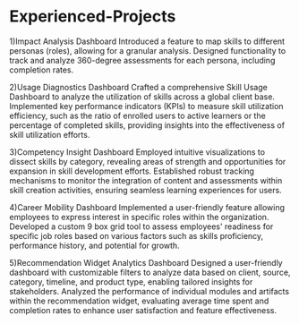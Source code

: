 # Experienced-Projects
1)Impact Analysis Dashboard
Introduced a feature to map skills to different personas (roles), allowing
for a granular analysis.
Designed functionality to track and analyze 360-degree assessments for
each persona, including completion rates.

2)Usage Diagnostics Dashboard
Crafted a comprehensive Skill Usage Dashboard to analyze the utilization
of skills across a global client base.
Implemented key performance indicators (KPIs) to measure skill utilization
efficiency, such as the ratio of enrolled users to active learners or the
percentage of completed skills, providing insights into the effectiveness of
skill utilization efforts.

3)Competency Insight Dashboard
Employed intuitive visualizations to dissect skills by category, revealing
areas of strength and opportunities for expansion in skill development
efforts.
Established robust tracking mechanisms to monitor the integration of
content and assessments within skill creation activities, ensuring seamless
learning experiences for users.

4)Career Mobility Dashboard
Implemented a user-friendly feature allowing employees to express
interest in specific roles within the organization.
Developed a custom 9 box grid tool to assess employees' readiness for
specific job roles based on various factors such as skills proficiency,
performance history, and potential for growth.


5)Recommendation Widget Analytics Dashboard
Designed a user-friendly dashboard with customizable filters to analyze
data based on client, source, category, timeline, and product type,
enabling tailored insights for stakeholders.
Analyzed the performance of individual modules and artifacts within the
recommendation widget, evaluating average time spent and completion
rates to enhance user satisfaction and feature effectiveness.


